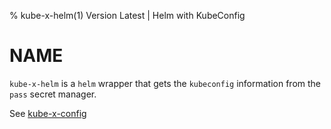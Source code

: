 % kube-x-helm(1) Version Latest | Helm with KubeConfig
# NAME

`kube-x-helm` is a `helm` wrapper that gets the `kubeconfig` information from the `pass` secret manager.

See [kube-x-config](../lib/kube-x-config.md)


